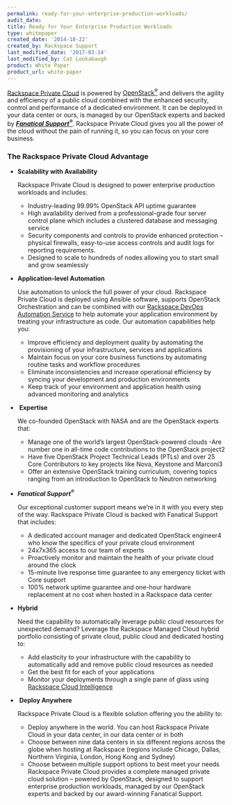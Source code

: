 ```yaml
---
permalink: ready-for-your-enterprise-production-workloads/
audit_date:
title: Ready for Your Enterprise Production Workloads
type: whitepaper
created_date: '2014-10-22'
created_by: Rackspace Support
last_modified_date: '2017-03-14'
last_modified_by: Cat Lookabaugh
product: White Paper
product_url: white-paper
---
```


[Rackspace Private Cloud](http://www.rackspace.com/cloud/private/) is
powered by
[OpenStack<sup>&reg;</sup>](http://www.rackspace.com/cloud/private/openstack/)
and delivers the agility and efficiency of a public cloud combined with the
enhanced security, control and performance of a dedicated environment. It can be
deployed in your data center or ours, is managed by our OpenStack experts and
backed by
[***Fanatical Support<sup>&reg;</sup>***](https://www.youtube.com/watch?v=7ge7rotzBI0).
Rackspace Private Cloud gives you all the power of the cloud without the pain of
running it, so you can focus on your core business.

### The Rackspace Private Cloud Advantage

-   **Scalability with Availability**

    Rackspace Private Cloud is designed to power enterprise production workloads
    and includes:

    - Industry-leading 99.99% OpenStack API uptime guarantee
    - High availability derived from a professional-grade four server
    control plane which includes a clustered database and messaging service
    - Security components and controls to provide enhanced
    protection – physical firewalls, easy-to-use access controls and
    audit logs for reporting requirements.
    - Designed to scale to hundreds of nodes allowing you to
    start small and grow seamlessly  

-   **Application-level Automation**

    Use automation to unlock the full power of your cloud. Rackspace
    Private Cloud is deployed using Ansible software, supports OpenStack
    Orchestration and can be combined with our [Rackspace DevOps
    Automation Service](http://www.rackspace.com/devops) to help
    automate your application environment by treating your
    infrastructure as code. Our automation capabilities help you:

    - Improve efficiency and deployment quality by automating the
    provisioning of your infrastructure, services and applications
    - Maintain focus on your core business functions by
    automating routine tasks and workflow procedures
    - Eliminate inconsistencies and increase operational
    efficiency by syncing your development and production environments
    - Keep track of your environment and application health using
    advanced monitoring and analytics

-    **Expertise**  

    We co-founded OpenStack with NASA and are the OpenStack experts that:

    - Manage one of the world’s largest OpenStack-powered clouds
    -Are number one in all-time code contributions to the
    OpenStack project2
    - Have five OpenStack Project Technical Leads (PTLs) and over
    25 Core Contributors to key projects like Nova, Keystone and Marconi3
    - Offer an extensive OpenStack training curriculum, covering
    topics ranging from an introduction to OpenStack to Neutron networking  

-   ***Fanatical Support<sup>&reg;</sup>***

    Our exceptional customer support means we’re in it with you every
    step of the way. Rackspace Private Cloud is backed with Fanatical
    Support that includes:

    - A dedicated account manager and dedicated OpenStack
    engineer4 who know the specifics of your private cloud environment
    - 24x7x365 access to our team of experts
    - Proactively monitor and maintain the health of your private
    cloud around the clock
    - 15-minute live response time guarantee to any emergency
    ticket with Core support
    - 100% network uptime guarantee and one-hour hardware
    replacement at no cost when hosted in a Rackspace data center

-   **Hybrid**

    Need the capability to automatically leverage public cloud resources
    for unexpected demand? Leverage the Rackspace Managed Cloud hybrid
    portfolio consisting of private cloud, public cloud and dedicated
    hosting to:  

    - Add elasticity to your infrastructure with the capability
    to automatically add and remove public cloud resources as needed
    - Get the best fit for each of your applications 
    - Monitor your deployments through a single pane of glass using
    [Rackspace Cloud Intelligence](http://www.rackspace.com/blog/get-more-from-your-data-with-rackspace-cloud-intelligence/)

-    **Deploy Anywhere**

    Rackspace Private Cloud is a flexible solution offering you the ability to:

    - Deploy anywhere in the world. You can host Rackspace
    Private Cloud in your data center, in our data center or in both  
    - Choose between nine data centers in six different regions
    across the globe when hosting at Rackspace (regions include Chicago,
    Dallas, Northern Virginia, London, Hong Kong and Sydney)  
    - Choose between multiple support options to best meet your
    needs  Rackspace Private Cloud provides a complete managed private
    cloud solution – powered by OpenStack, designed to support
    enterprise production workloads, managed by our OpenStack experts
    and backed by our award-winning Fanatical Support.

